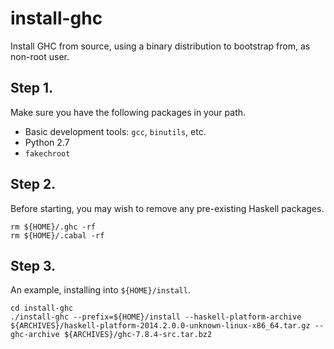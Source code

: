 # install-ghc
Install GHC from source, using a binary distribution to bootstrap from, as non-root user.


## Step 1.

Make sure you have the following packages in your path.

* Basic development tools: `gcc`, `binutils`, etc.
* Python 2.7
* `fakechroot`


## Step 2.

Before starting, you may wish to remove any pre-existing Haskell packages.

```
rm ${HOME}/.ghc -rf
rm ${HOME}/.cabal -rf
```


## Step 3.

An example, installing into `${HOME}/install`.

```
cd install-ghc
./install-ghc --prefix=${HOME}/install --haskell-platform-archive ${ARCHIVES}/haskell-platform-2014.2.0.0-unknown-linux-x86_64.tar.gz --ghc-archive ${ARCHIVES}/ghc-7.8.4-src.tar.bz2
```

